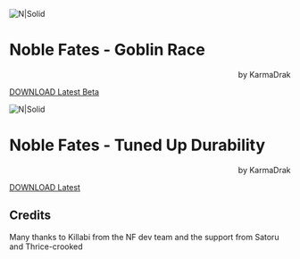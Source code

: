 ![N|Solid](https://cdn.discordapp.com/attachments/898235346280665089/948898547904946266/Artboard_1.jpg)
# Noble Fates - Goblin Race
<div align="right">by KarmaDrak</div>

[DOWNLOAD Latest Beta](https://github.com/KarmaDrak/Gobbo/archive/refs/tags/v.12beta.zip)

![N|Solid](https://cdn.discordapp.com/attachments/898235346280665089/949315084474269706/Artboard_2.jpg)
# Noble Fates - Tuned Up Durability
<div align="right">by KarmaDrak</div>

[DOWNLOAD Latest](https://github.com/KarmaDrak/Durability/archive/refs/tags/v.01.zip)


## Credits
Many thanks to Killabi from the NF dev team and the support from Satoru and Thrice-crooked
